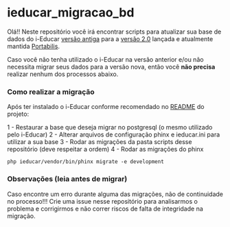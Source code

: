 # ieducar_migracao_bd

Olá!!
Neste repositório você irá encontrar scripts para atualizar sua base de dados do i-Educar [versão antiga](https://softwarepublico.gov.br/gitlab/i-educar/i-educar) para a [versão 2.0](https://github.com/portabilis/i-educar) lançada e atualmente mantida [Portabilis](https://portabilis.com.br/).

Caso você não tenha utilizado o i-Educar na versão anterior e/ou não necessita migrar seus dados para a versão nova, então você **não precisa** realizar nenhum dos processos abaixo.


### Como realizar a migração

Após ter instalado o i-Educar conforme recomendado no [README](https://github.com/portabilis/i-educar) do projeto:

1 - Restaurar a base que deseja migrar no postgresql (o mesmo utilizado pelo i-Educar)
2 - Alterar arquivos de configuração phinx e ieducar.ini para utilizar a sua base
3 - Rodar as migrações da pasta scripts desse repositório (deve respeitar a ordem)
4 - Rodar as migrações do phinx

```
php ieducar/vendor/bin/phinx migrate -e development
```

### Observações (leia antes de migrar)

Caso encontre um erro durante alguma das migrações, não de continuidade no processo!!! Crie uma issue nesse repositório para analisarmos o problema e corrigirmos e não correr riscos de falta de integridade na migração.
